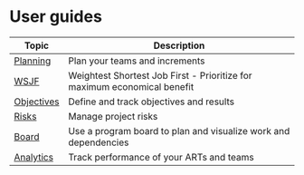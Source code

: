 # User guides

| **Topic** | **Description** |
|---|---|
| [Planning](Planning.md) | Plan your teams and increments |
| [WSJF](WSJF.md) | Weightest Shortest Job First - Prioritize for maximum economical benefit |
| [Objectives](Objectives.md) | Define and track objectives and results |
| [Risks](Risks.md) | Manage project risks |
| [Board](Board.md) | Use a program board to plan and visualize work and dependencies |
| [Analytics](Analytics.md) | Track performance of your ARTs and teams |
